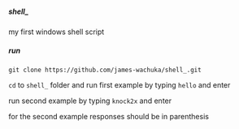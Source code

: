 ##### shell_
my first windows shell script

##### run
`git clone https://github.com/james-wachuka/shell_.git`

`cd` to `shell_` folder and run first example by typing `hello` and enter

run second example by typing `knock2x` and enter

for the second example responses should be in parenthesis
